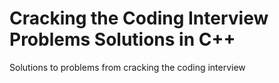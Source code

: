 # Cracking the Coding Interview Problems Solutions in C++
Solutions to problems from cracking the coding interview
